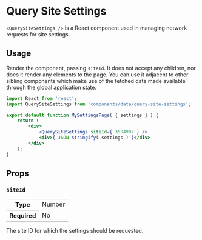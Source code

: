 # Query Site Settings

`<QuerySiteSettings />` is a React component used in managing network requests for site settings.

## Usage

Render the component, passing `siteId`. It does not accept any children, nor does it render any elements to the page. You can use it adjacent to other sibling components which make use of the fetched data made available through the global application state.

```jsx
import React from 'react';
import QuerySiteSettings from 'components/data/query-site-settings';

export default function MySettingsPage( { settings } ) {
	return (
		<div>
			<QuerySiteSettings siteId={ 3584907 } />
			<div>{ JSON.stringify( settings ) }</div>
		</div>
	);
}
```

## Props

### `siteId`

<table>
	<tr><th>Type</th><td>Number</td></tr>
	<tr><th>Required</th><td>No</td></tr>
</table>

The site ID for which the settings should be requested.
